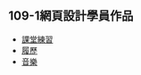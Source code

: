 ## 109-1網頁設計學員作品
* [課堂練習](http://ncutclass.web.intellicvorg.nctu.me/2020dev01/index.html)
* [履歷](http://ncutclass.web.intellicvorg.nctu.me/2020dev02/index.html)
* [音樂](http://ncutclass.web.intellicvorg.nctu.me/musicplayer/index.html)
